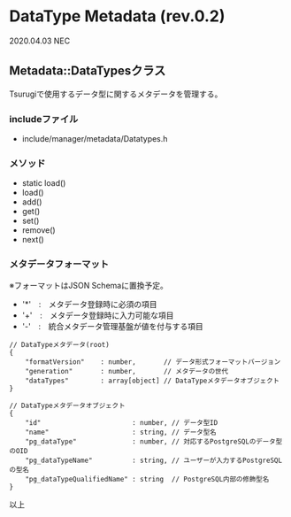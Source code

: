 
# DataType Metadata (rev.0.2)

2020.04.03 NEC

## Metadata::DataTypesクラス
Tsurugiで使用するデータ型に関するメタデータを管理する。

### includeファイル
* include/manager/metadata/Datatypes.h

### メソッド
* static load()
* load()
* add()
* get()
* set()
* remove()
* next()

### メタデータフォーマット

※フォーマットはJSON Schemaに置換予定。

* '*'　:　メタデータ登録時に必須の項目
* '+'　:　メタデータ登録時に入力可能な項目
* '-'　:　統合メタデータ管理基盤が値を付与する項目

```
// DataTypeメタデータ(root)
{
    "formatVersion"    : number,       // データ形式フォーマットバージョン
    "generation"       : number,       // メタデータの世代
    "dataTypes"        : array[object] // DataTypeメタデータオブジェクト
}

// DataTypeメタデータオブジェクト
{
    "id"                       : number, // データ型ID
    "name"                     : string, // データ型名
    "pg_dataType"              : number, // 対応するPostgreSQLのデータ型のOID
    "pg_dataTypeName"          : string, // ユーザーが入力するPostgreSQLの型名
    "pg_dataTypeQualifiedName" : string  // PostgreSQL内部の修飾型名
}
```

以上
